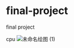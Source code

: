 # final-project
final project

cpu
![未命名绘图 (1)](https://github.com/ahgahgjflshfa/final-project/assets/26182753/6ab271a3-5f39-459d-8531-7e78eacecf7d)

